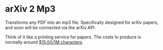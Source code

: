 # arXiv 2 Mp3

Transforms any PDF into an mp3 file. Specifically designed for arXiv papers, and soon will be connected via the arXiv API.

Think of it like a printing service for papers. The costs to produce is normally around [$15.00/1M characters](https://openai.com/api/pricing/).
